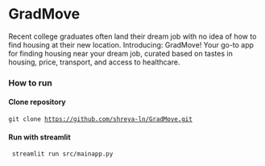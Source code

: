 # GradMove
Recent college graduates often land their dream job with no idea of how to find housing at their new location. Introducing: GradMove! Your go-to app for finding housing near your dream job, curated based on tastes in housing, price, transport, and access to healthcare.

### How to run
#### Clone repository
<code>git clone https://github.com/shreya-ln/GradMove.git</code>

#### Run with streamlit
<code> streamlit run src/mainapp.py </code>

